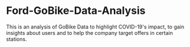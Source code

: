 # Ford-GoBike-Data-Analysis
This is an analysis of GoBike Data to highlight COVID-19's impact, to gain insights about users and to help the company target offers in certain stations.
